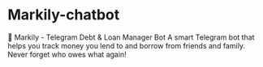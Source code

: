# Markily-chatbot
🏦 Markily - Telegram Debt &amp; Loan Manager Bot A smart Telegram bot that helps you track money you lend to and borrow from friends and family. Never forget who owes what again!
